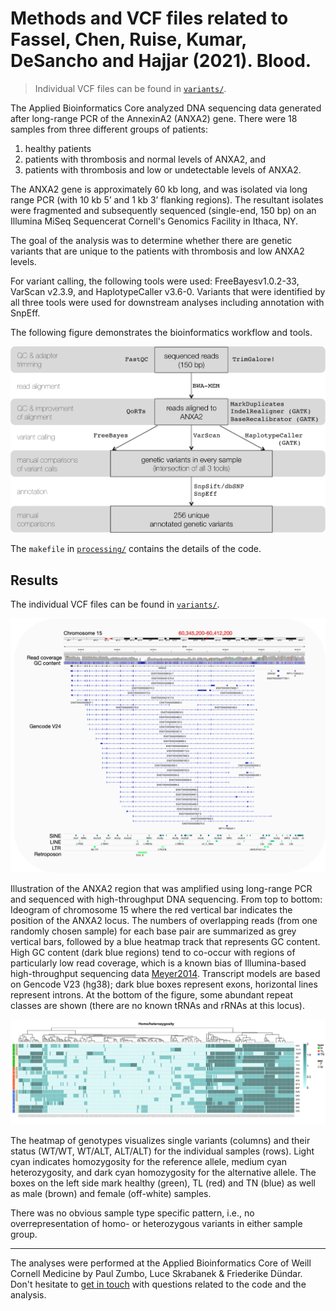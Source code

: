 # Methods and VCF files related to Fassel, Chen, Ruise, Kumar, DeSancho and Hajjar (2021). Blood.

>Individual VCF files can be found in [`variants/`](variants).

The Applied Bioinformatics Core analyzed DNA sequencing data generated after long-range PCR of the AnnexinA2 (ANXA2) gene.
There were 18 samples from three different groups of patients: 

1) healthy patients
2) patients with thrombosis and normal levels of ANXA2, and
3) patients with thrombosis and low or undetectable levels of ANXA2. 

The  ANXA2  gene  is  approximately  60  kb  long,  and  was  isolated  via  long  range  PCR  (with  10  kb  5’  and  1  kb  3’  flanking  regions).
The resultant isolates were fragmented and subsequently sequenced (single-end, 150 bp) on an Illumina MiSeq Sequencerat Cornell's Genomics Facility in Ithaca, NY.

The goal of the analysis was to determine whether there are genetic variants that are unique to the patients with thrombosis and low ANXA2 levels.

For variant calling, the following tools were used: FreeBayesv1.0.2-33, VarScan v2.3.9, and HaplotypeCaller v3.6-0.
Variants that were identified by all three tools were used for downstream analyses including annotation with SnpEff.

The following figure demonstrates the bioinformatics workflow and tools.

![](figures/workflow.png)

The `makefile` in [`processing/`](processing) contains the details of the code.


## Results

The individual VCF files can be found in [`variants/`](variants).

 ![](figures/anxa2_locus.png)

Illustration of the ANXA2 region that was amplified using long-range PCR and sequenced with high-throughput DNA sequencing.
From top to bottom: Ideogram of chromosome 15 where the red vertical bar indicates the position of the ANXA2 locus.
The numbers of overlapping reads (from one randomly chosen sample) for each base pair are summarized as grey vertical bars, followed by a blue heatmap track that represents GC content.
High GC content (dark blue regions) tend to co-occur with regions of particularly low read coverage, which is a known bias of Illumina-based high-throughput sequencing data [Meyer2014](https://dx.doi.org/doi:10.1038/nrg3788).
Transcript models are based on Gencode V23 (hg38); dark blue boxes represent exons, horizontal lines represent introns.
At the bottom of the figure, some abundant repeat classes are shown (there are no known tRNAs and rRNAs at this locus).

![](figures/heatmap_homohetero_noclust-1.png)

The heatmap of genotypes visualizes single variants (columns) and their status (WT/WT, WT/ALT, ALT/ALT) for the individual samples (rows).
Light cyan indicates homozygosity for the reference allele, medium cyan heterozygosity, and dark cyan homozygosity for the alternative allele.
The boxes on the left side mark healthy (green), TL (red) and TN (blue) as well as male (brown) and female (off-white) samples.

There was no obvious sample type specific pattern, i.e., no overrepresentation of homo- or heterozygous variants in either sample group.

---------

The analyses were performed at the Applied Bioinformatics Core of Weill Cornell Medicine by Paul Zumbo, Luce Skrabanek & Friederike Dündar.
Don't hesitate to [get in touch](https://abc.med.cornell.edu/) with questions related to the code and the analysis.
